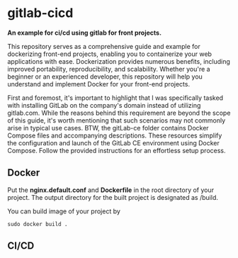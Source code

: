 # gitlab-cicd
**An example for ci/cd using gitlab for front projects.**

This repository serves as a comprehensive guide and example for dockerizing front-end projects, enabling you to containerize your web applications with ease. Dockerization provides numerous benefits, including improved portability, reproducibility, and scalability. Whether you're a beginner or an experienced developer, this repository will help you understand and implement Docker for your front-end projects.

First and foremost, it's important to highlight that I was specifically tasked with installing GitLab on the company's domain instead of utilizing gitlab.com. While the reasons behind this requirement are beyond the scope of this guide, it's worth mentioning that such scenarios may not commonly arise in typical use cases. BTW, the gitLab-ce folder contains Docker Compose files and accompanying descriptions. These resources simplify the configuration and launch of the GitLab CE environment using Docker Compose. Follow the provided instructions for an effortless setup process.

## Docker
Put the **nginx.default.conf** and **Dockerfile** in the root directory of your project.
The output directory for the built project is designated as /build.

You can build image of your project by

```
sudo docker build .
```






## CI/CD
